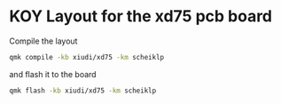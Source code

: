 # KOY Layout for the xd75 pcb board
Compile the layout
```bash
qmk compile -kb xiudi/xd75 -km scheiklp
```
and flash it to the board
```bash
qmk flash -kb xiudi/xd75 -km scheiklp
```
